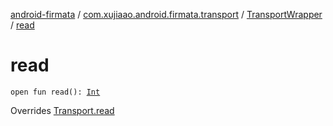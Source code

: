 [android-firmata](../../index.md) / [com.xujiaao.android.firmata.transport](../index.md) / [TransportWrapper](index.md) / [read](./read.md)

# read

`open fun read(): `[`Int`](https://kotlinlang.org/api/latest/jvm/stdlib/kotlin/-int/index.html)

Overrides [Transport.read](../-transport/read.md)


